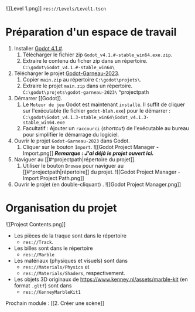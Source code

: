 ![[Level 1.png]]
`res://Levels/Level1.tscn`
# Préparation d'un espace de travail

1. Installer [Godot 4.1.#](https://godotengine.org/).
	1. Télécharger le fichier zip `Godot_v4.1.#-stable_win64.exe.zip`.
	2. Extraire le contenu du ficher zip dans un répertoire.
		`C:\godot\Godot_v4.1.#-stable_win64\`
2. Télécharger le projet [Godot-Garneau-2023](https://github.com/faubes/Godot-Garneau-2023/archive/refs/heads/main.zip).
	1. Copier `main.zip` au répertoire `C:\godot\projets\`.
	2. Extraire le projet `main.zip` dans un répertoire.
		`C:\godot\projets\godot-garneau-2023\` ^projectpath
3. Démarrer [[Godot]].
	1. Le `Moteur de jeu` Godot est maintenant `installé`. Il suffit de cliquer sur l'exécutable (le fichier `godot-blah.exe`) pour le démarrer :
		`C:\godot\Godot_v4.1.3-stable_win64\Godot_v4.1.3-stable_win64.exe`
	2. Facultatif : Ajouter un `raccourci` (_shortcut_) de l'exécutable au bureau pour simplifier le démarrage du logiciel.
4. Ouvrir le projet `Godot-Garneau-2023` dans Godot.
	1. Cliquer sur le bouton `Import`.
	![[Godot Project Manager - Import.png]]
	***Remarque : J'ai déjà le projet ouvert ici.***
5. Naviguer au [[#^projectpath|répertoire du projet]].
	1. Utiliser le bouton `Browse` pour naviguer au [[#^projectpath|répertoire]] du projet.
	![[Godot Project Manager - Import Project Path.png]]
6. Ouvrir le projet (en double-cliquant) .
	![[Godot Project Manager.png]]

# Organisation du projet

![[Project Contents.png]]

- Les pièces de la traque sont dans le répertoire 
	- `res://Track`.  
- Les billes sont dans le répertoire 
	- `res://Marble`
- Les matériaux (physiques et visuels) sont dans 
	- `res://Materials/Physics` et 
	- `res://Materials/Shaders`, respectivement.
- Les objets 3D originaux de https://www.kenney.nl/assets/marble-kit (en format `.gltf`) sont dans 
	- `res://KenneyMarbleKit1`

Prochain module : [[2. Créer une scène]]